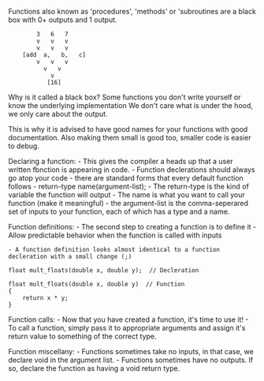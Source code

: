 Functions also known as 'procedures', 'methods' or 'subroutines are a black box with 0+ outputs and 1 output.

            3   6   7
            v   v   v
            v   v   v
        [add  a,   b,   c]
            v   v   v
              v   v
                v
               [16]

Why is it called a black box? 
Some functions you don't write yourself or know the underlying implementation
We don't care what is under the hood, we only care about the output.

This is why it is advised to have good names for your functions with good documentation.
Also making them small is good too, smaller code is easier to debug.

Declaring a function: 
    - This gives the compiler a heads up that a user written fbnction is appearing in code.
    - Function declerations should always go atop your code
    - there are standard forms that every default function follows
        - return-type name(argument-list);
            - The return-type is the kind of variable the function will output
            - The name is what you want to call your function (make it meaningful)
            - the argument-list is the comma-seperared set of inputs to your function, each of which has a type and a name.

Function definitions:
    - The second step to creating a function is to define it
    - Allow predictable behavior when the function is called with inputs

    - A function definition looks almost identical to a function decleration with a small change (;)

    float mult_floats(double x, double y);  // Decleration

    float mult_floats(double x, double y)  // Function
    {
        return x * y;
    }

Function calls:
    - Now that you have created a function, it's time to use it!
    - To call a function, simply pass it to appropriate arguments and assign it's return value to something of the correct type.

Function miscellany:
    - Functions sometimes take no inputs, in that case, we declare void in the argument list.
    - Functions sometimes have no outputs. If so, declare the function as having a void return type.

    